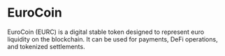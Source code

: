 # EuroCoin
EuroCoin (EURC) is a digital stable token designed to represent euro liquidity on the blockchain. It can be used for payments, DeFi operations, and tokenized settlements.

